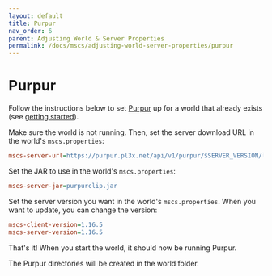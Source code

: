 ```yaml
---
layout: default
title: Purpur
nav_order: 6
parent: Adjusting World & Server Properties
permalink: /docs/mscs/adjusting-world-server-properties/purpur
---
```


# Purpur

Follow the instructions below to set [Purpur][purpur] up for a world that already exists
(see [getting started](getting-started)).

Make sure the world is not running. Then, set the server download URL in the world's `mscs.properties`:

```ini
mscs-server-url=https://purpur.pl3x.net/api/v1/purpur/$SERVER_VERSION/latest/download
```

Set the JAR to use in the world's `mscs.properties`:

```ini
mscs-server-jar=purpurclip.jar
```

Set the server version you want in the world's `mscs.properties`. When you want to update, you can change the version:

```ini
mscs-client-version=1.16.5
mscs-server-version=1.16.5
```

That's it! When you start the world, it should now be running Purpur.

The Purpur directories will be created in the world folder.

[purpur]: https://purpur.pl3x.net/
